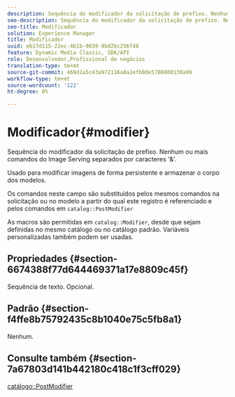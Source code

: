 ```yaml
---
description: Sequência do modificador da solicitação de prefixo. Nenhum ou mais comandos do Image Serving separados por caracteres '&'.
seo-description: Sequência do modificador da solicitação de prefixo. Nenhum ou mais comandos do Image Serving separados por caracteres '&'.
seo-title: Modificador
solution: Experience Manager
title: Modificador
uuid: eb17d115-22ec-4b1b-9039-9bd2bc256f48
feature: Dynamic Media Classic, SDK/API
role: Desenvolvedor,Profissional de negócios
translation-type: tm+mt
source-git-commit: 469d1a5c43a972116a8a2efb0de5708800130a99
workflow-type: tm+mt
source-wordcount: '122'
ht-degree: 0%

---
```



# Modificador{#modifier}

Sequência do modificador da solicitação de prefixo. Nenhum ou mais comandos do Image Serving separados por caracteres &#39;&amp;&#39;.

Usado para modificar imagens de forma persistente e armazenar o corpo dos modelos.

Os comandos neste campo são substituídos pelos mesmos comandos na solicitação ou no modelo a partir do qual este registro é referenciado e pelos comandos em `catalog::PostModifier`

As macros são permitidas em `catalog::Modifier`, desde que sejam definidas no mesmo catálogo ou no catálogo padrão. Variáveis personalizadas também podem ser usadas.

## Propriedades {#section-6674388f77d644469371a17e8809c45f}

Sequência de texto. Opcional.

## Padrão {#section-f4ffe8b75792435c8b1040e75c5fb8a1}

Nenhum.

## Consulte também {#section-7a67803d141b442180c418c1f3cff029}

[catálogo::PostModifier](../../../../../../is-api/image-catalog/image-serving-api-ref/c-image-catalog-reference/c-image-svg-data-reference/c-image-data-reference/r-postmodifier-cat.md#reference-4bc3738a812b4e7c8a180e27bfbd770b)
